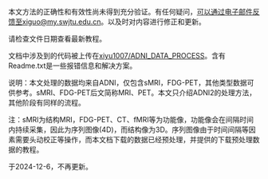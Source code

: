 本文方法的正确性和有效性尚未得到充分验证。有任何疑问，可以通过电子邮件反馈至xiguo@my.swjtu.edu.cn。以及时对内容进行修正和更新。

请检查文件日期查看最新教程。

文档中涉及到的代码被上传在[xiyu1007/ADNI_DATA_PROCESS](https://github.com/xiyu1007/ADNI_DATA_PROCESS/)。含有Readme.txt是一些报错信息和解决方案。

说明：本文处理的数据均来自ADNI，仅包含sMRI，FDG-PET，其他类型数据可供参考。sMRI、FDG-PET后文简称MRI、PET。本文只介绍ADNI2的处理方法，其他阶段有同样的流程。

注：sMRI为结构MRI，FDG-PET、CT、fMRI等为功能像，功能像会在间隔时间内持续采集，因此为序列图像(4D)，而结构像为3D。序列图像由于时间间隔等因素需要头动校正等操作，而本文档下载的数据已经预处理，并提供的下载预处理数据的教程。

于2024-12-6，不再更新。
